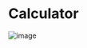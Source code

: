 # Calculator
![image](https://github.com/eslamzoghla/Calculator/assets/95759229/9b11c79f-058e-4f41-935c-a30ffd23d673)
